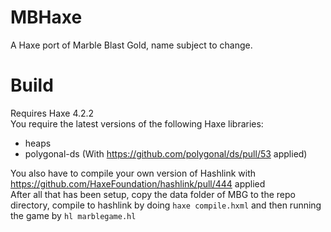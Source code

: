 # MBHaxe
A Haxe port of Marble Blast Gold, name subject to change.

# Build
Requires Haxe 4.2.2  
You require the latest versions of the following Haxe libraries: 
- heaps  
- polygonal-ds  (With https://github.com/polygonal/ds/pull/53 applied)  

You also have to compile your own version of Hashlink with https://github.com/HaxeFoundation/hashlink/pull/444 applied  
After all that has been setup, copy the data folder of MBG to the repo directory, compile to hashlink by doing `haxe compile.hxml` and then running the game by `hl marblegame.hl`

